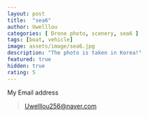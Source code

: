 ```yaml
---
layout: post
title:  "sea6"
author: Uwelllou
categories: [ Drone photo, scenery, sea6 ]
tags: [boat, vehicle]
image: assets/image/sea6.jpg
description: "The photo is taken in Korea!"
featured: true
hidden: true
rating: 5
---
```







My Email address

> Uwelllou256@naver.com